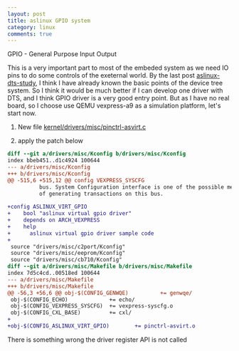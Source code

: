 ```yaml
---
layout: post
title: aslinux GPIO system
category: linux
comments: true
---
```


GPIO - General Purpose Input Output

This is a very important part to most of the embeded system as we need IO pins to do some controls of the exeternal world. By the last post [aslinux-dts-study](http://parai.github.io/as/linux/2016/02/20/aslinux-dts-study.html), I think I have already known the basic points of the device tree system. So I think it would be much better if I can develop one driver with DTS, and I think GPIO driver is a very good entry point. But as I have no real board, so I choose use QEMU vexpress-a9 as a simulation platform, let's start now.

1. New file [kernel/drivers/misc/pinctrl-asvirt.c](https://github.com/parai/as/blob/master/release/aslinux/kernel/drivers/misc/pinctrl-asvirt.c)

2. apply the patch below

```patch
diff --git a/drivers/misc/Kconfig b/drivers/misc/Kconfig
index bbeb451..d1c4924 100644
--- a/drivers/misc/Kconfig
+++ b/drivers/misc/Kconfig
@@ -515,6 +515,12 @@ config VEXPRESS_SYSCFG
          bus. System Configuration interface is one of the possible means
          of generating transactions on this bus.
 
+config ASLINUX_VIRT_GPIO
+    bool "aslinux virtual gpio driver"
+    depends on ARCH_VEXPRESS
+    help
+      aslinux virtual gpio driver sample code
+
 source "drivers/misc/c2port/Kconfig"
 source "drivers/misc/eeprom/Kconfig"
 source "drivers/misc/cb710/Kconfig"
diff --git a/drivers/misc/Makefile b/drivers/misc/Makefile
index 7d5c4cd..00518ed 100644
--- a/drivers/misc/Makefile
+++ b/drivers/misc/Makefile
@@ -56,3 +56,6 @@ obj-$(CONFIG_GENWQE)          += genwqe/
 obj-$(CONFIG_ECHO)             += echo/
 obj-$(CONFIG_VEXPRESS_SYSCFG)  += vexpress-syscfg.o
 obj-$(CONFIG_CXL_BASE)         += cxl/
+
+obj-$(CONFIG_ASLINUX_VIRT_GPIO)        += pinctrl-asvirt.o
```

There is something wrong the driver register API is not called